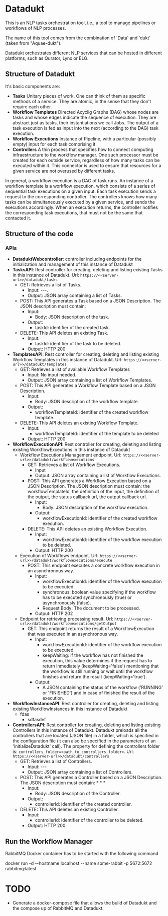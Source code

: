 # Datadukt # 

This is an NLP tasks orchestration tool, i.e., a tool to manage pipelines or workflows of NLP processes.

The name of this tool comes from the combination of 'Data' and 'dukt' (taken from "Aquae-dukt"). 

Datadukt orchestrates different NLP services that can be hosted in different platforms, such as Qurator, Lynx or ELG. 




## Structure of Datadukt ##

It's basic components are:

* **Tasks** Unitary pieces of work. One can think of them as specific methods of a service. They are atomic, in the sense that they don't require each other.
* **Workflow Templates** Directed Acyclig Graphs (DAG) whose nodes are tasks and whose edges indicate the sequence of execution. They are abstract just as tasks, their instantiations we call Jobs. The output of a task execution is fed as input into the next (according to the DAG) task execution.
* **Workflow Executions**  Instance of Pipeline, with a particular (possibly empty) input for each task comprising it.
* **Controllers** A thin process that specifies how to connect computing infraestructure to the workflow manager. One such processor must be created for each outside service, regardless of how many tasks can be executed within it. This connector is used to ensure that resources for a given service are not overused by different tasks.

In general, a workflow execution is a DAG of task runs. An instance of a workflow template is a workflow execution, which consists of a series of sequential task executions on a given input. Each task execution sends a request to the corresponding controller. The controllers knows how many tasks can be simultaneously executed by a given service, and sends the executions accordingly. When an execution returns, the controller notifies the corresponding task executions, that must not be the same that contacted it.


## Structure of the code

### APIs

* **DataduktWebcontroller**: controller including endpoints for the initialization and management of this instance of Datadukt
* **TasksAPI**: Rest controller for creating, deleting and listing existing Tasks in this instance of Datadukt. Url: `https://<<server-url>>/datadukt/tasks`
    * GET: Retrieves a list of Tasks.
        * Input: ---.
        * Output: JSON array containing a list of Tasks.
    * POST: This API generates a Task based on a JSON Description. The JSON description must contain:
        * Input:
            * Body: JSON description of the task.
        * Output: 
            * taskId: identifier of the created task.
    * DELETE: This API deletes an existing Task.
        * Input:
            * taskId: identifier of the task to be deleted.
        * Output: HTTP 200
* **TemplatesAPI**: Rest controller for creating, deleting and listing existing Workflow Templates in this instance of Datadukt. Url: `https://<<server-url>>/datadukt/templates`
    * GET: Retrieves a list of available Workflow Templates
        * Input: No input needed.
        * Output: JSON array containing a list of Workflow Templates.
    * POST: This API generates a Workflow Template based on a JSON Description.
        * Input:
            * Body: JSON description of the workflow template.
        * Output: 
            * workflowTemplateId: identifier of the created workflow template.
    * DELETE: This API deletes an existing Workflow Template.
        * Input:
            * workflowTemplateId: identifier of the template to be deleted
        * Output: HTTP 200
* **WorkflowExecutionAPI**: Rest controller for creating, deleting and listing existing WorkflowExceutions in this instance of Datadukt
    * Workflow Executions Management endpoint. Url: `https://<<server-url>>/datadukt/workflowexecutions`
        * GET: Retrieves a list of Workflow Executions.
            * Input
            * Output: JSON array containing a list of Workflow Executions.
        * POST: This API generates a Workflow Execution based on a JSON Description. The JSON description must contain: the workflowTemplateId, the definition of the input, the definition of the output, the status callback url, the output callback url.
            * Input:
                * Body: JSON description of the workflow execution.
            * Output: 
                * workflowExecutionId: identifier of the created workflow execution.
        * DELETE: This API deletes an existing Workflow Execution.
            * Input:
                * workflowExecutionId: identifier of the workflow execution to be deleted.
            * Output: HTTP 200
    * Execution of Workflows endpoint. Url: `https://<<server-url>>/datadukt/workflowexecutions/execute`
        * POST: This endpoint executes a concrete workflow execution in an asynchronous way.
            * Input:
                * workflowExecutionId: identifier of the workflow execution to be executed.
                * synchronous: boolean value specifying if the workflow has to be executed synchronously (true) or asynchronously (false).
                * Request Body: The document to be processed.
            * Output: HTTP 202
    * Endpoint for retrieving processing result. Url: `https://<<server-url>>/datadukt/workflowexecutions/getOutput`
        * GET: This endpoint returns the result of a WorkflowExecution that was executed in an asynchronous way.
            * Input:
                * workflowExecutionId: identifier of the workflow execution to be executed.
                * keepWaiting: if the workflow has not finished the execution, this value determines if the request has to return inmediately (keepWaiting='false') mentioning that the workflow is still running or wait until the workflow finishes and return the result (keepWaiting='true').
            * Output: 
                * A JSON containing the status of the workflow ('RUNNING' or 'FINISHED') and in case of finished the result of the execution.
* **WorkflowInstanceAPI**: Rest controller for creating, deleting and listing existing WorkflowInstances in this instance of Datadukt
    * fdas
        * sdfasdvf
* **ControllersAPI**: Rest controller for creating, deleting and listing existing Controllers in this instance of Datadukt. Datadukt preloads all the controllers that are located (JSON file) in a folder, which is specified in the configuration file (it can also be specified in the parameters of an 'initializeDatadukt' call). The property for defining the controllers folder is: `controllers_folder=<path_to_controllers_folder>`. Url: `https://<<server-url>>/datadukt/controllers`
    * GET: Retrieves a list of Controllers.
        * Input: ---
        * Output: JSON array containing a list of Controllers.
    * POST: This API generates a Controller based on a JSON Description. The JSON description must contain:
        * 
        * 
        * 
        * Input:
            * Body: JSON description of the Controller.
        * Output: 
            * controllerId: identifier of the created controller.
    * DELETE: This API deletes an existing Controller.
        * Input:
            * controllerId: identifier of the controller to be deleted.
        * Output: HTTP 200





## Run the Workflow Manager ##

RabbitMQ Docker container has to be started with the following command

docker run -d --hostname localhost --name some-rabbit -p 5672:5672 rabbitmq:latest


# TODO #

* Generate a docker-compose file that allows the build of Datadukt and the compose up of RabbitMQ and Datadukt.